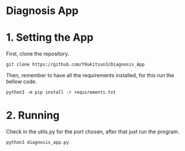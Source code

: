 # Diagnosis App

# 1. Setting the App

First, clone the repository.
```
git clone https://github.com/Y0uk1tsun3/Diagnosis_App
```
Then, remember to have all the requirements installed, for this run the bellow code.
```
python3 -m pip install -r requirements.txt
```

# 2. Running

Check in the utils.py for the port chosen, after that just run the program.
```
python3 diagnosis_app.py
```
